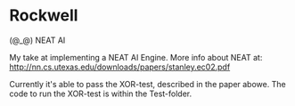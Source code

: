 # Rockwell
(@_@) NEAT AI

My take at implementing a NEAT AI Engine. More info about NEAT at: http://nn.cs.utexas.edu/downloads/papers/stanley.ec02.pdf

Currently it's able to pass the XOR-test, described in the paper abowe. The code to run the XOR-test is within the Test-folder.
